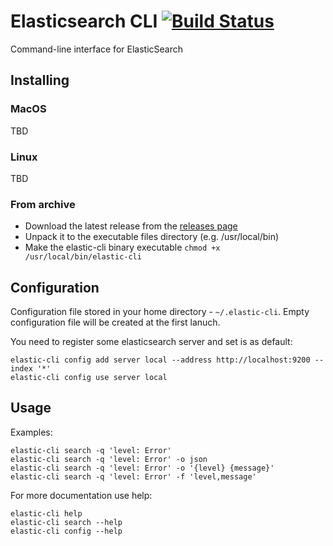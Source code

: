 # Elasticsearch CLI [![Build Status](https://travis-ci.org/avalarin/elasticsearch-cli.svg?branch=master)](https://travis-ci.org/avalarin/elasticsearch-cli)
Command-line interface for ElasticSearch

## Installing

### MacOS

TBD

### Linux

TBD

### From archive

* Download the latest release from the [releases page](https://github.com/avalarin/elasticsearch-cli/releases/latest)
* Unpack it to the executable files directory (e.g. /usr/local/bin)
* Make the elastic-cli binary executable `chmod +x /usr/local/bin/elastic-cli`

## Configuration

Configuration file stored in your home directory - `~/.elastic-cli`. Empty configuration file will be created at the first lanuch.

You need to register some elasticsearch server and set is as default:
```
elastic-cli config add server local --address http://localhost:9200 --index '*'
elastic-cli config use server local
```

## Usage

Examples:
```
elastic-cli search -q 'level: Error'
elastic-cli search -q 'level: Error' -o json
elastic-cli search -q 'level: Error' -o '{level} {message}'
elastic-cli search -q 'level: Error' -f 'level,message'
```

For more documentation use help:
```
elastic-cli help
elastic-cli search --help
elastic-cli config --help
```
